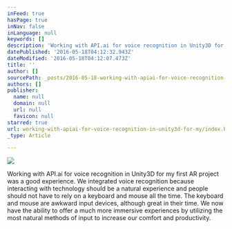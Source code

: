 ```yaml
---
inFeed: true
hasPage: true
inNav: false
inLanguage: null
keywords: []
description: 'Working with API.ai for voice recognition in Unity3D for my first AR project was a good experience. We integrated voice recognition because interacting with technology should be a natural experience and people should not have to rely on a keyboard and mouse all the time. The keyboard and mouse are awkward input devices, although great in their time. We now have the ability to offer a much more immersive experiences by utilizing the most natural methods of input to increase our comfort and productivity.'
datePublished: '2016-05-18T04:12:32.943Z'
dateModified: '2016-05-18T04:12:07.473Z'
title: ''
author: []
sourcePath: _posts/2016-05-18-working-with-apiai-for-voice-recognition-in-unity3d-for-my.md
authors: []
publisher:
  name: null
  domain: null
  url: null
  favicon: null
starred: true
url: working-with-apiai-for-voice-recognition-in-unity3d-for-my/index.html
_type: Article

---
```

![](https://the-grid-user-content.s3-us-west-2.amazonaws.com/53f344e8-9990-4a6d-afa9-0fee15b129a0.png)

Working with API.ai for voice recognition in Unity3D for my first AR project was a good experience. We integrated voice recognition because interacting with technology should be a natural experience and people should not have to rely on a keyboard and mouse all the time. The keyboard and mouse are awkward input devices, although great in their time. We now have the ability to offer a much more immersive experiences by utilizing the most natural methods of input to increase our comfort and productivity.